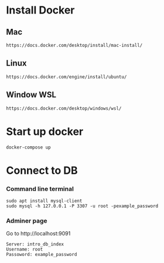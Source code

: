 # Install Docker
## Mac
```
https://docs.docker.com/desktop/install/mac-install/
```

## Linux
```
https://docs.docker.com/engine/install/ubuntu/
```

## Window WSL
```
https://docs.docker.com/desktop/windows/wsl/
```


# Start up docker
```
docker-compose up
```


# Connect to DB
### Command line terminal
```
sudo apt install mysql-client
sudo mysql -h 127.0.0.1 -P 3307 -u root -pexample_password
```

### Adminer page
Go to http://localhost:9091
```
Server: intro_db_index
Username: root
Passoword: example_password
```
